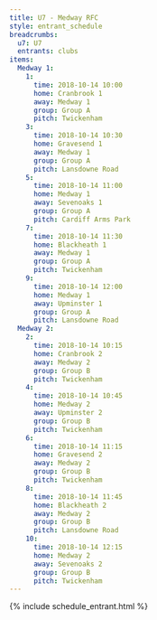 ```yaml
---
title: U7 - Medway RFC
style: entrant_schedule
breadcrumbs:
  u7: U7
  entrants: clubs
items:
  Medway 1:
    1:
      time: 2018-10-14 10:00
      home: Cranbrook 1
      away: Medway 1
      group: Group A
      pitch: Twickenham
    3:
      time: 2018-10-14 10:30
      home: Gravesend 1
      away: Medway 1
      group: Group A
      pitch: Lansdowne Road
    5:
      time: 2018-10-14 11:00
      home: Medway 1
      away: Sevenoaks 1
      group: Group A
      pitch: Cardiff Arms Park
    7:
      time: 2018-10-14 11:30
      home: Blackheath 1
      away: Medway 1
      group: Group A
      pitch: Twickenham
    9:
      time: 2018-10-14 12:00
      home: Medway 1
      away: Upminster 1
      group: Group A
      pitch: Lansdowne Road
  Medway 2:
    2:
      time: 2018-10-14 10:15
      home: Cranbrook 2
      away: Medway 2
      group: Group B
      pitch: Twickenham
    4:
      time: 2018-10-14 10:45
      home: Medway 2
      away: Upminster 2
      group: Group B
      pitch: Twickenham
    6:
      time: 2018-10-14 11:15
      home: Gravesend 2
      away: Medway 2
      group: Group B
      pitch: Twickenham
    8:
      time: 2018-10-14 11:45
      home: Blackheath 2
      away: Medway 2
      group: Group B
      pitch: Lansdowne Road
    10:
      time: 2018-10-14 12:15
      home: Medway 2
      away: Sevenoaks 2
      group: Group B
      pitch: Twickenham
---
```


{% include schedule_entrant.html %}
